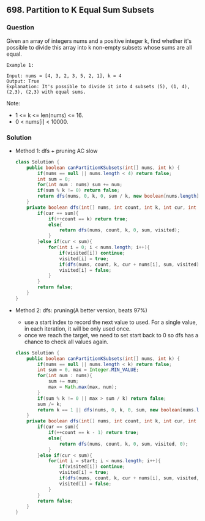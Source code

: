 ## 698. Partition to K Equal Sum Subsets

### Question
Given an array of integers nums and a positive integer k, find whether it's possible to divide this array into k non-empty subsets whose sums are all equal.

```
Example 1:

Input: nums = [4, 3, 2, 3, 5, 2, 1], k = 4
Output: True
Explanation: It's possible to divide it into 4 subsets (5), (1, 4), (2,3), (2,3) with equal sums.
```
 
Note:
* 1 <= k <= len(nums) <= 16.
* 0 < nums[i] < 10000.

### Solution
* Method 1: dfs + pruning AC slow
	```Java
	class Solution {
		public boolean canPartitionKSubsets(int[] nums, int k) {
			if(nums == null || nums.length < 4) return false;
			int sum = 0;
			for(int num : nums) sum += num;
			if(sum % k != 0) return false;
			return dfs(nums, 0, k, 0, sum / k, new boolean[nums.length]);
		}
		private boolean dfs(int[] nums, int count, int k, int cur, int sum, boolean[] visited){
			if(cur == sum){
				if(++count == k) return true;
				else{
					return dfs(nums, count, k, 0, sum, visited);
				}
			}else if(cur < sum){
				for(int i = 0; i < nums.length; i++){
					if(visited[i]) continue;
					visited[i] = true;
					if(dfs(nums, count, k, cur + nums[i], sum, visited)) return true;
					visited[i] = false;
				}
			}
			return false;
		}
	}
	```

* Method 2: dfs: pruning(A better version, beats 97%)
	* use a start index to record the next value to used. For a single value, in each iteration, it will be only used once.
	* once we reach the target, we need to set start back to 0 so dfs has a chance to check all values again.
	```Java
	class Solution {
		public boolean canPartitionKSubsets(int[] nums, int k) {
			if(nums == null || nums.length < k) return false;
			int sum = 0, max = Integer.MIN_VALUE;
			for(int num : nums){
				sum += num; 
				max = Math.max(max, num);
			} 
			if(sum % k != 0 || max > sum / k) return false;
			sum /= k;
			return k == 1 || dfs(nums, 0, k, 0, sum, new boolean[nums.length], 0);
		}
		private boolean dfs(int[] nums, int count, int k, int cur, int sum, boolean[] visited, int start){
			if(cur == sum){
				if(++count == k - 1) return true;
				else{
					return dfs(nums, count, k, 0, sum, visited, 0);
				}
			}else if(cur < sum){
				for(int i = start; i < nums.length; i++){
					if(visited[i]) continue;
					visited[i] = true;
					if(dfs(nums, count, k, cur + nums[i], sum, visited, i + 1)) return true;
					visited[i] = false;
				}
			}
			return false;
		}
	}
	```